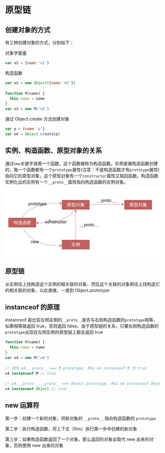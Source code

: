 # 原型链

## 创建对象的方式

有三种创建对象的方式，分别如下：

对象字面量

```js
var o1 = {name:'o1'}
```

构造函数

```js
var o2 = new Object({name:'02'})

function M(name) {
  this.name = name
}
var o3 = new M('o3')
```

通过 Object.create 方法创建对象

```js
var p = {name:'p'}
var o4 = Object.create(p)
```

## 实例、构造函数、原型对象的关系

通过`new`关键字调用一个函数，这个函数被称为构造函数。实例是被构造函数创建的，每一个函数都有一个`prototype`属性(注意：不是构造函数才有`prototype`属性)指向它的原型对象，这个原型对象有一个`constructor`属性又指回函数。构造函数实例化出的实例有一个`__proto__`属性指向构造函数的实例对象。

![](./proto.png)

## 原型链

从实例往上找构造这个实例的相关联的对象，然后这个关联的对象再往上找构造它的相关联的对象，以此类推，一直到 Object.prototype

## instanceof 的原理

instanceof 是比较左侧实例的`__proto__`是否与右侧构造函数的`prototype`相等，如果相等就返回 true，否则返回 false。由于原型链的关系，只要右侧构造函数的`prototype`出现在左侧实例的原型链上都会返回 true

```js
function M(name) {
  this.name = name
}
var o4 = new M('o4')

// 因为 o4.__proto__ === M.prototype, 所以 o4 instanceof M 为 true
o4 instanceof M // true

// o4.__proto__.__proto__ === Object.prototype, 所以 o4 instanceof Object
o4 instanceof Object // true
```

## new 运算符

第一步：创建一个新的对象，将新对象的 `__proto__` 指向构造函数的 `prototype`

第二步：执行构造函数，将上下文（this）执行第一步中创建的新对象

第三步：如果构造函数返回了一个对象，那么返回的对象会取代 new 出来的对象，否则使用 new 出来的对象
